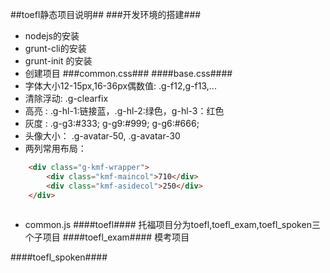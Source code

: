 ##toefl静态项目说明##
###开发环境的搭建###
+ nodejs的安装
+ grunt-cli的安装
+ grunt-init 的安装
+ 创建项目
###common.css###
####base.css####
+ 字体大小12-15px,16-36px偶数值:  .g-f12,g-f13,...
+ 清除浮动: .g-clearfix
+ 高亮 :   .g-hl-1:链接蓝，.g-hl-2:绿色，g-hl-3：红色
+ 灰度 :   .g-g3:#333; g-g9:#999; g-g6:#666;
+ 头像大小： .g-avatar-50, .g-avatar-30
+ 两列常用布局：

``` html
	<div class="g-kmf-wrapper">
		<div class="kmf-maincol">710</div>
		<div class="kmf-asidecol">250</div>
	</div>
	
```

+ common.js
####toefl####
托福项目分为toefl,toefl_exam,toefl_spoken三个子项目
####toefl_exam####
模考项目

####toefl_spoken####
